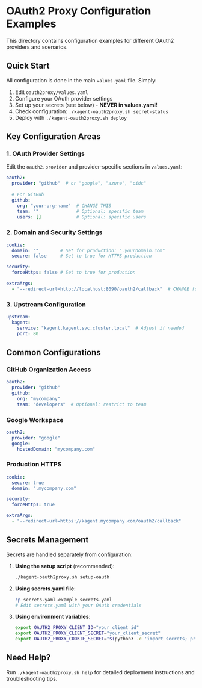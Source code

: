 # OAuth2 Proxy Configuration Examples

This directory contains configuration examples for different OAuth2 providers and scenarios.

## Quick Start

All configuration is done in the main `values.yaml` file. Simply:

1. Edit `oauth2proxy/values.yaml` 
2. Configure your OAuth provider settings
3. Set up your secrets (see below) - **NEVER in values.yaml!**
4. Check configuration: `./kagent-oauth2proxy.sh secret-status`
5. Deploy with `./kagent-oauth2proxy.sh deploy`

## Key Configuration Areas

### 1. OAuth Provider Settings

Edit the `oauth2.provider` and provider-specific sections in `values.yaml`:

```yaml
oauth2:
  provider: "github"  # or "google", "azure", "oidc"
  
  # For GitHub
  github:
    org: "your-org-name"  # CHANGE THIS
    team: ""              # Optional: specific team
    users: []             # Optional: specific users
```

### 2. Domain and Security Settings

```yaml
cookie:
  domain: ""        # Set for production: ".yourdomain.com"
  secure: false     # Set to true for HTTPS production

security:
  forceHttps: false # Set to true for production

extraArgs:
  - "--redirect-url=http://localhost:8090/oauth2/callback"  # CHANGE for production
```

### 3. Upstream Configuration

```yaml
upstream:
  kagent:
    service: "kagent.kagent.svc.cluster.local"  # Adjust if needed
    port: 80
```

## Common Configurations

### GitHub Organization Access
```yaml
oauth2:
  provider: "github"
  github:
    org: "mycompany"
    team: "developers"  # Optional: restrict to team
```

### Google Workspace
```yaml
oauth2:
  provider: "google"
  google:
    hostedDomain: "mycompany.com"
```

### Production HTTPS
```yaml
cookie:
  secure: true
  domain: ".mycompany.com"

security:
  forceHttps: true

extraArgs:
  - "--redirect-url=https://kagent.mycompany.com/oauth2/callback"
```

## Secrets Management

Secrets are handled separately from configuration:

1. **Using the setup script** (recommended):
   ```bash
   ./kagent-oauth2proxy.sh setup-oauth
   ```

2. **Using secrets.yaml file**:
   ```bash
   cp secrets.yaml.example secrets.yaml
   # Edit secrets.yaml with your OAuth credentials
   ```

3. **Using environment variables**:
   ```bash
   export OAUTH2_PROXY_CLIENT_ID="your_client_id"
   export OAUTH2_PROXY_CLIENT_SECRET="your_client_secret"
   export OAUTH2_PROXY_COOKIE_SECRET="$(python3 -c 'import secrets; print(secrets.token_urlsafe(32))')"
   ```

## Need Help?

Run `./kagent-oauth2proxy.sh help` for detailed deployment instructions and troubleshooting tips. 
